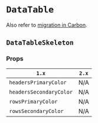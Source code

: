 # `DataTable`

Also refer to [migration in Carbon](https://github.com/carbon-design-system/carbon/blob/master/packages/react/src/components/DataTable/migrate-to-7.x.md).

## `DataTableSkeleton`

### Props

| `1.x`                   | `2.x` |
| ----------------------- | ----- |
| `headersPrimaryColor`   | N/A   |
| `headersSecondaryColor` | N/A   |
| `rowsPrimaryColor`      | N/A   |
| `rowsSecondaryColor`    | N/A   |
